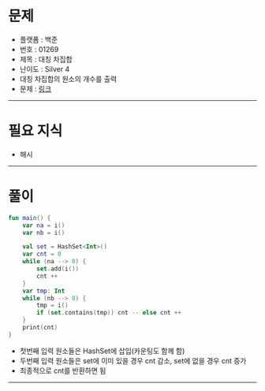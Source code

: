# 문제
- 플랫폼 : 백준
- 번호 : 01269
- 제목 : 대칭 차집합
- 난이도 : Silver 4
- 대칭 차집합의 원소의 개수를 출력
- 문제 : <a href="https://www.acmicpc.net/problem/1269" target="_blank">링크</a>

---

# 필요 지식
- 해시

---

# 풀이
```kotlin
fun main() {
    var na = i()
    var nb = i()

    val set = HashSet<Int>()
    var cnt = 0
    while (na --> 0) {
        set.add(i())
        cnt ++
    }
    var tmp: Int
    while (nb --> 0) {
        tmp = i()
        if (set.contains(tmp)) cnt -- else cnt ++
    }
    print(cnt)
}
```
- 첫번째 입력 원소들은 HashSet에 삽입(카운팅도 함께 함)
- 두번째 입력 원소들은 set에 이미 있을 경우 cnt 감소, set에 없을 경우 cnt 증가
- 최종적으로 cnt를 반환하면 됨

---
